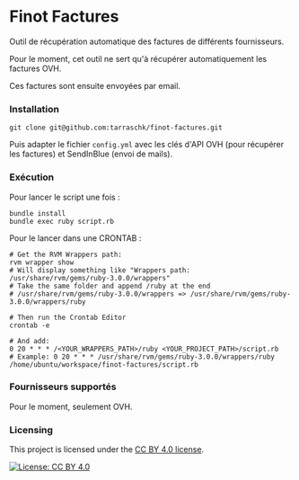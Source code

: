 # Finot Factures

Outil de récupération automatique des factures de différents fournisseurs.

Pour le moment, cet outil ne sert qu'à récupérer automatiquement les factures OVH.

Ces factures sont ensuite envoyées par email.

### Installation

```
git clone git@github.com:tarraschk/finot-factures.git
```

Puis adapter le fichier `config.yml` avec les clés d'API OVH (pour récupérer les factures) et SendInBlue (envoi de mails).

### Exécution

Pour lancer le script une fois :

```
bundle install
bundle exec ruby script.rb
```

Pour le lancer dans une CRONTAB :

```
# Get the RVM Wrappers path:
rvm wrapper show
# Will display something like "Wrappers path: /usr/share/rvm/gems/ruby-3.0.0/wrappers"
# Take the same folder and append /ruby at the end
# /usr/share/rvm/gems/ruby-3.0.0/wrappers => /usr/share/rvm/gems/ruby-3.0.0/wrappers/ruby

# Then run the Crontab Editor
crontab -e

# And add:
0 20 * * * /<YOUR_WRAPPERS_PATH>/ruby <YOUR_PROJECT_PATH>/script.rb
# Example: 0 20 * * * /usr/share/rvm/gems/ruby-3.0.0/wrappers/ruby /home/ubuntu/workspace/finot-factures/script.rb
```

### Fournisseurs supportés

Pour le moment, seulement OVH.

### Licensing

This project is licensed under the [CC BY 4.0 license](https://creativecommons.org/licenses/by/4.0/).

[![License: CC BY 4.0](https://img.shields.io/badge/License-CC%20BY%204.0-lightgrey.svg)](https://creativecommons.org/licenses/by/4.0/)

